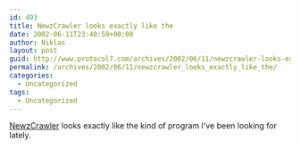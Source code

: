 ```yaml
---
id: 493
title: NewzCrawler looks exactly like the
date: 2002-06-11T23:40:59+00:00
author: Niklas
layout: post
guid: http://www.protocol7.com/archives/2002/06/11/newzcrawler-looks-exactly-like-the/
permalink: /archives/2002/06/11/newzcrawler_looks_exactly_like_the/
categories:
  - Uncategorized
tags:
  - Uncategorized
---
```

<div class='microid-c5d23c32e5fe82aaa16145185352d5758746dfe0'>
  <p>
    <a href="http://www.newzcrawler.com/">NewzCrawler</a> looks exactly like the kind of program I&#8217;ve been looking for lately.
  </p>
</div>
